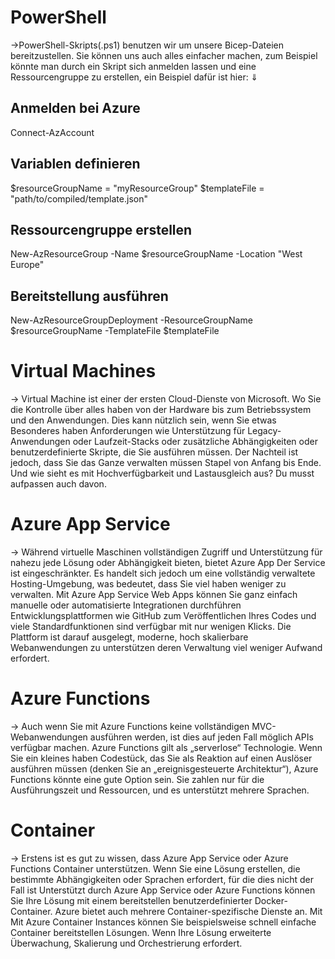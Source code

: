 # PowerShell
&rarr;PowerShell-Skripts(.ps1) benutzen wir um unsere Bicep-Dateien bereitzustellen. Sie können uns auch alles einfacher machen, zum Beispiel könnte man durch ein Skript sich anmelden lassen und eine Ressourcengruppe zu erstellen, ein Beispiel dafür ist hier:
                                    &dArr;
  ## Anmelden bei Azure
  Connect-AzAccount

  ## Variablen definieren
  $resourceGroupName = "myResourceGroup"
  $templateFile = "path/to/compiled/template.json"

  ## Ressourcengruppe erstellen
  New-AzResourceGroup -Name $resourceGroupName -Location "West Europe"

  ## Bereitstellung ausführen
  New-AzResourceGroupDeployment -ResourceGroupName $resourceGroupName -TemplateFile $templateFile


# Virtual Machines
&rarr; Virtual Machine ist einer der ersten Cloud-Dienste von Microsoft. Wo Sie die Kontrolle über alles haben
von der Hardware bis zum Betriebssystem und den Anwendungen. Dies kann nützlich sein, wenn Sie etwas Besonderes haben
Anforderungen wie Unterstützung für Legacy-Anwendungen oder Laufzeit-Stacks oder zusätzliche Abhängigkeiten
oder benutzerdefinierte Skripte, die Sie ausführen müssen. Der Nachteil ist jedoch, dass Sie das Ganze verwalten müssen
Stapel von Anfang bis Ende. Und wie sieht es mit Hochverfügbarkeit und Lastausgleich aus? Du musst aufpassen
auch davon.

# Azure App Service
&rarr; Während virtuelle Maschinen vollständigen Zugriff und Unterstützung für nahezu jede Lösung oder Abhängigkeit bieten, bietet Azure App
Der Service ist eingeschränkter. Es handelt sich jedoch um eine vollständig verwaltete Hosting-Umgebung, was bedeutet, dass Sie viel haben
weniger zu verwalten. Mit Azure App Service Web Apps können Sie ganz einfach manuelle oder automatisierte Integrationen durchführen
Entwicklungsplattformen wie GitHub zum Veröffentlichen Ihres Codes und viele Standardfunktionen sind verfügbar
mit nur wenigen Klicks. Die Plattform ist darauf ausgelegt, moderne, hoch skalierbare Webanwendungen zu unterstützen
deren Verwaltung viel weniger Aufwand erfordert.

# Azure Functions
&rarr; Auch wenn Sie mit Azure Functions keine vollständigen MVC-Webanwendungen ausführen werden, ist dies auf jeden Fall möglich
APIs verfügbar machen. Azure Functions gilt als „serverlose“ Technologie. Wenn Sie ein kleines haben
Codestück, das Sie als Reaktion auf einen Auslöser ausführen müssen (denken Sie an „ereignisgesteuerte Architektur“),
Azure Functions könnte eine gute Option sein. Sie zahlen nur für die Ausführungszeit und Ressourcen,
und es unterstützt mehrere Sprachen.

# Container
&rarr; Erstens ist es gut zu wissen, dass Azure App Service oder Azure Functions Container unterstützen.
Wenn Sie eine Lösung erstellen, die bestimmte Abhängigkeiten oder Sprachen erfordert, für die dies nicht der Fall ist
Unterstützt durch Azure App Service oder Azure Functions können Sie Ihre Lösung mit einem bereitstellen
benutzerdefinierter Docker-Container. Azure bietet auch mehrere Container-spezifische Dienste an. Mit
Mit Azure Container Instances können Sie beispielsweise schnell einfache Container bereitstellen
Lösungen. Wenn Ihre Lösung erweiterte Überwachung, Skalierung und Orchestrierung erfordert.
